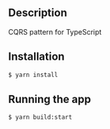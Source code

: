 ## Description

CQRS pattern for TypeScript

## Installation

```zsh
$ yarn install
```

## Running the app

```zsh
$ yarn build:start
```